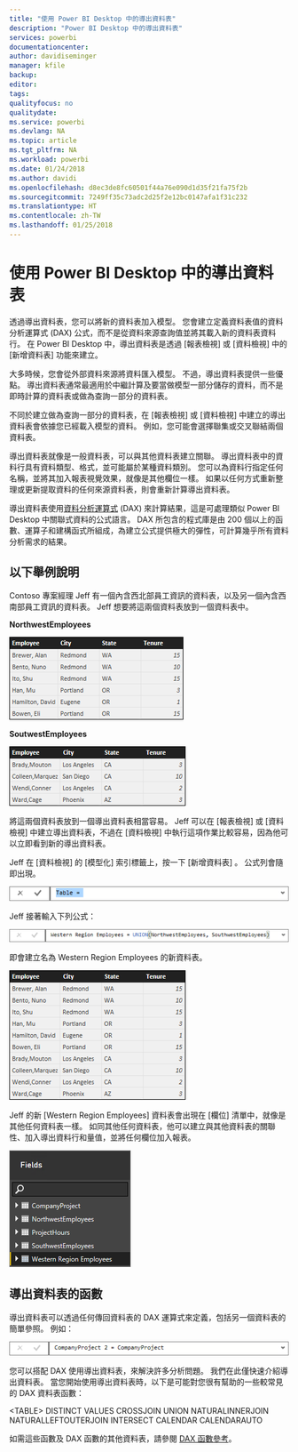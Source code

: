 ```yaml
---
title: "使用 Power BI Desktop 中的導出資料表"
description: "Power BI Desktop 中的導出資料表"
services: powerbi
documentationcenter: 
author: davidiseminger
manager: kfile
backup: 
editor: 
tags: 
qualityfocus: no
qualitydate: 
ms.service: powerbi
ms.devlang: NA
ms.topic: article
ms.tgt_pltfrm: NA
ms.workload: powerbi
ms.date: 01/24/2018
ms.author: davidi
ms.openlocfilehash: d8ec3de8fc60501f44a76e090d1d35f21fa75f2b
ms.sourcegitcommit: 7249ff35c73adc2d25f2e12bc0147afa1f31c232
ms.translationtype: HT
ms.contentlocale: zh-TW
ms.lasthandoff: 01/25/2018
---
```

# <a name="using-calculated-tables-in-power-bi-desktop"></a>使用 Power BI Desktop 中的導出資料表
透過導出資料表，您可以將新的資料表加入模型。 您會建立定義資料表值的資料分析運算式 (DAX) 公式，而不是從資料來源查詢值並將其載入新的資料表資料行。 在 Power BI Desktop 中，導出資料表是透過 [報表檢視] 或 [資料檢視] 中的 [新增資料表] 功能來建立。

大多時候，您會從外部資料來源將資料匯入模型。 不過，導出資料表提供一些優點。 導出資料表通常最適用於中繼計算及要當做模型一部分儲存的資料，而不是即時計算的資料表或做為查詢一部分的資料表。

不同於建立做為查詢一部分的資料表，在 [報表檢視] 或 [資料檢視] 中建立的導出資料表會依據您已經載入模型的資料。 例如，您可能會選擇聯集或交叉聯結兩個資料表。

導出資料表就像是一般資料表，可以與其他資料表建立關聯。 導出資料表中的資料行具有資料類型、格式，並可能屬於某種資料類別。 您可以為資料行指定任何名稱，並將其加入報表視覺效果，就像是其他欄位一樣。 如果以任何方式重新整理或更新提取資料的任何來源資料表，則會重新計算導出資料表。

導出資料表使用[資料分析運算式](https://msdn.microsoft.com/library/gg413422.aspx) (DAX) 來計算結果，這是可處理類似 Power BI Desktop 中關聯式資料的公式語言。 DAX 所包含的程式庫是由 200 個以上的函數、運算子和建構函式所組成，為建立公式提供極大的彈性，可計算幾乎所有資料分析需求的結果。

## <a name="lets-look-at-an-example"></a>以下舉例說明
Contoso 專案經理 Jeff 有一個內含西北部員工資訊的資料表，以及另一個內含西南部員工資訊的資料表。 Jeff 想要將這兩個資料表放到一個資料表中。

**NorthwestEmployees**

 ![](media/desktop-calculated-tables/calctables_nwempl.png)

**SoutwestEmployees**

 ![](media/desktop-calculated-tables/calctables_swempl.png)

將這兩個資料表放到一個導出資料表相當容易。 Jeff 可以在 [報表檢視] 或 [資料檢視] 中建立導出資料表，不過在 [資料檢視] 中執行這項作業比較容易，因為他可以立即看到新的導出資料表。

Jeff 在 [資料檢視] 的 [模型化]  索引標籤上，按一下 [新增資料表] 。 公式列會隨即出現。

 ![](media/desktop-calculated-tables/calctables_formulabarempty.png)

Jeff 接著輸入下列公式：

 ![](media/desktop-calculated-tables/calctables_formulabarformula.png)

即會建立名為 Western Region Employees 的新資料表。

 ![](media/desktop-calculated-tables/calctables_westregionempl.png)

Jeff 的新 [Western Region Employees] 資料表會出現在 [欄位] 清單中，就像是其他任何資料表一樣。 如同其他任何資料表，他可以建立與其他資料表的關聯性、加入導出資料行和量值，並將任何欄位加入報表。

 ![](media/desktop-calculated-tables/calctables_fieldlist.png)

## <a name="functions-for-calculated-tables"></a>導出資料表的函數
導出資料表可以透過任何傳回資料表的 DAX 運算式來定義，包括另一個資料表的簡單參照。 例如：

 ![](media/desktop-calculated-tables/calctables_formulabarsimpleformula.png)

您可以搭配 DAX 使用導出資料表，來解決許多分析問題。 我們在此僅快速介紹導出資料表。 當您開始使用導出資料表時，以下是可能對您很有幫助的一些較常見的 DAX 資料表函數：

&lt;TABLE&gt; DISTINCT VALUES CROSSJOIN UNION NATURALINNERJOIN NATURALLEFTOUTERJOIN INTERSECT CALENDAR CALENDARAUTO

如需這些函數及 DAX 函數的其他資料表，請參閱 [DAX 函數參考](https://msdn.microsoft.com/ee634396.aspx)。


